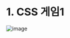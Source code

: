 # 1. CSS 게임1
![image](https://user-images.githubusercontent.com/37824335/113738984-54b55780-973a-11eb-8178-55eec2db86b1.png)
